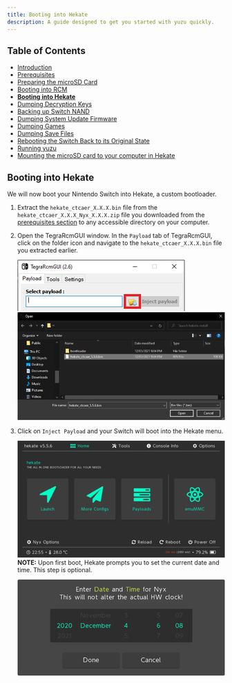 ```yaml
---
title: Booting into Hekate
description: A guide designed to get you started with yuzu quickly.
---
```


## Table of Contents

* [Introduction](/quickstart/)
* [Prerequisites](/quickstart/prerequisites/)
* [Preparing the microSD Card](/quickstart/prepare-sd-card/)
* [Booting into RCM](/quickstart/boot-to-rcm/)
* [**Booting into Hekate**](/quickstart/boot-to-hekate/)
* [Dumping Decryption Keys](/quickstart/dump-keys/)
* [Backing up Switch NAND](/quickstart/nand-backup/)
* [Dumping System Update Firmware](/quickstart/dump-firmware/)
* [Dumping Games](/quickstart/dump-games/)
* [Dumping Save Files](/quickstart/dump-saves/)
* [Rebooting the Switch Back to its Original State](/quickstart/reboot-to-stock/)
* [Running yuzu](/quickstart/running-yuzu/)
* [Mounting the microSD card to your computer in Hekate](/quickstart/hekate-ums/)

## Booting into Hekate

We will now boot your Nintendo Switch into Hekate, a custom bootloader.

1. Extract the `hekate_ctcaer_X.X.X.bin` file from the `hekate_ctcaer_X.X.X_Nyx_X.X.X.zip` file you downloaded from the [prerequisites section](../prerequisites) to any accessible directory on your computer.
2. Open the TegraRcmGUI window. In the `Payload` tab of TegraRcmGUI, click on the folder icon and navigate to the `hekate_ctcaer_X.X.X.bin` file you extracted earlier.

    ![Folder icon](folder_icon.png)
    ![Hekate payload selection](hekate_payload.png)
3. Click on `Inject Payload` and your Switch will boot into the Hekate menu.

    ![Hekate Home menu](hekate.png)
    **NOTE:** Upon first boot, Hekate prompts you to set the current date and time. This step is optional.

    ![Hekate Date & Time prompt](hekate_date.png)
